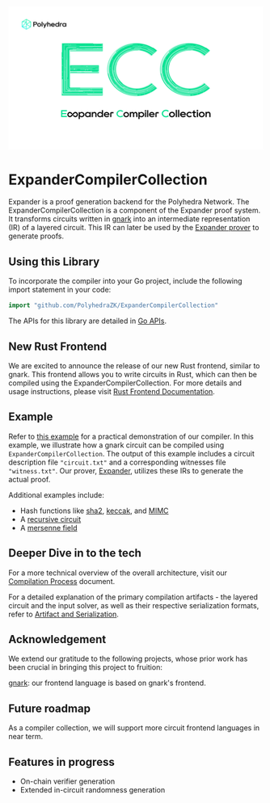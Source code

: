 ![Expander](./ECC_logo.jpg)
# ExpanderCompilerCollection

Expander is a proof generation backend for the Polyhedra Network. The ExpanderCompilerCollection is a component of the Expander proof system. It transforms circuits written in [gnark](https://github.com/Consensys/gnark) into an intermediate representation (IR) of a layered circuit. This IR can later be used by the [Expander prover](https://github.com/PolyhedraZK/Expander) to generate proofs.

## Using this Library

To incorporate the compiler into your Go project, include the following import statement in your code:

```go
import "github.com/PolyhedraZK/ExpanderCompilerCollection"
```

The APIs for this library are detailed in [Go APIs](./docs/go_apis.md).

## New Rust Frontend

We are excited to announce the release of our new Rust frontend, similar to gnark. This frontend allows you to write circuits in Rust, which can then be compiled using the ExpanderCompilerCollection. For more details and usage instructions, please visit [Rust Frontend Documentation](./docs/rust_frontend.md).

## Example 

Refer to [this example](./docs/go_example.md) for a practical demonstration of our compiler. In this example, we illustrate how a gnark circuit can be compiled using `ExpanderCompilerCollection`. The output of this example includes a circuit description file `"circuit.txt"` and a corresponding witnesses file `"witness.txt"`. Our prover, [Expander](https://github.com/PolyhedraZK/Expander), utilizes these IRs to generate the actual proof.

Additional examples include:
- Hash functions like [sha2](./ecgo/examples/gnark_std_sha2/main.go), [keccak](./ecgo/examples/keccak/main.go), and [MIMC](./ecgo/examples/mimc/main.go)
- A [recursive circuit](./ecgo/examples/gnark_recursive_proof/main.go)
- A [mersenne field](./ecgo/examples/m31_field/main.go)

## Deeper Dive in to the tech

For a more technical overview of the overall architecture, visit our [Compilation Process](./docs/compilation_process.md) document.

For a detailed explanation of the primary compilation artifacts - the layered circuit and the input solver, as well as their respective serialization formats, refer to [Artifact and Serialization](./docs/artifact_and_serialization.md).

## Acknowledgement

We extend our gratitude to the following projects, whose prior work has been crucial in bringing this project to fruition:

[gnark](https://github.com/Consensys/gnark): our frontend language is based on gnark's frontend.

## Future roadmap

As a compiler collection, we will support more circuit frontend languages in near term.

## Features in progress
* On-chain verifier generation
* Extended in-circuit randomness generation
